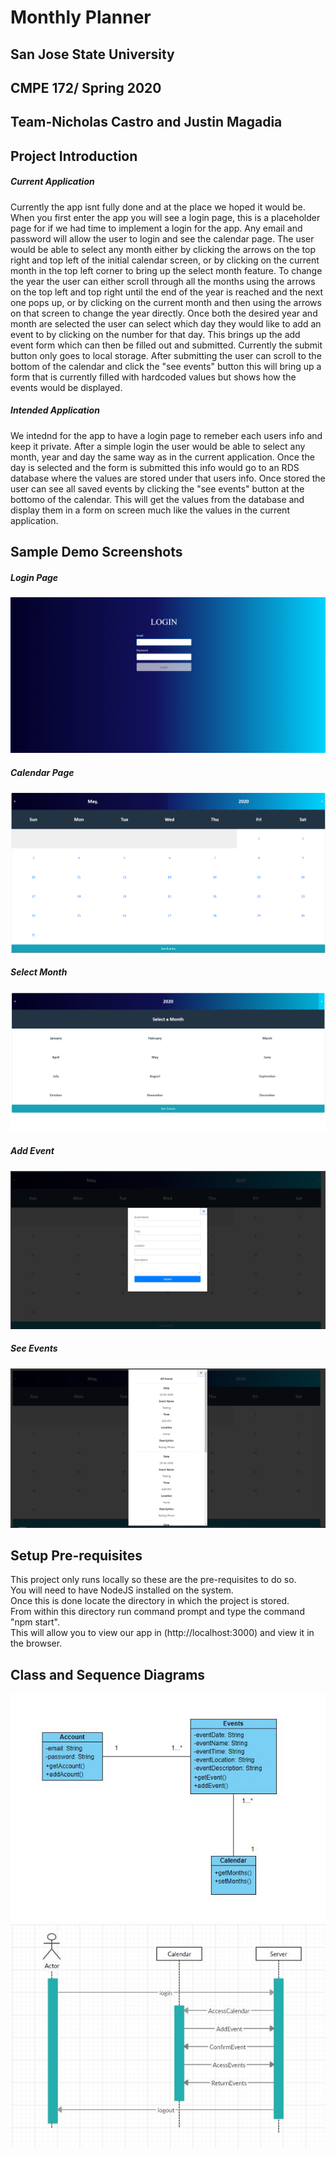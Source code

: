 # Monthly Planner
## San Jose State University
## CMPE 172/ Spring 2020
## Team-Nicholas Castro and Justin Magadia
## Project Introduction
##### Current Application
Currently the app isnt fully done and at the place we hoped it would be. When you first enter the app you will see a login page, this is a placeholder page for if we had time to implement a login for the app. Any email and password will allow the user to login and see the calendar page. The user would be able to select any month either by clicking the arrows on the top right and top left of the initial calendar screen, or by clicking on the current month in the top left corner to bring up the select month feature. To change the year the user can either scroll through all the months using the arrows on the top left and top right until the end of the year is reached and the next one pops up, or by clicking on the current month and then using the arrows on that screen to change the year directly. Once both the desired year and month are selected the user can select which day they would like to add an event to by clicking on the number for that day. This brings up the add event form which can then be filled out and submitted. Currently the submit button only goes to local storage. After submitting the user can scroll to the bottom of the calendar and click the "see events" button this will bring up a form that is currently filled with hardcoded values but shows how the events would be displayed. 
##### Intended Application
We intednd for the app to have a login page to remeber each users info and keep it private. After a simple login the user would be able to select any month, year and day the same way as in the current application. Once the day is selected and the form is submitted this info would go to an RDS database where the values are stored under that users info. Once stored the user can see all saved events by clicking the "see events" button at the bottomo of the calendar. This will get the values from the database and display them in a form on screen much like the values in the current application. 

## Sample Demo Screenshots
##### Login Page
![](images/LoginPage.PNG)
##### Calendar Page
![](images/Calendar%20Page.PNG)
##### Select Month
![](images/Select%20Month.PNG)
##### Add Event
![](images/Add%20Event.PNG)
##### See Events
![](images/See%20Events.PNG)

## Setup Pre-requisites
This project only runs locally so these are the pre-requisites to do so.<br />
You will need to have NodeJS installed on the system.<br />
Once this is done locate the directory in which the project is stored.<br />
From within this directory run command prompt and type the command "npm start".<br />
This will allow you to view our app in (http://localhost:3000) and view it in the browser.<br />


## Class and Sequence Diagrams
<img src="images/classDiagram.JPG"> </div>
<img src="images/sequenceDiagram.JPG"> </div>

